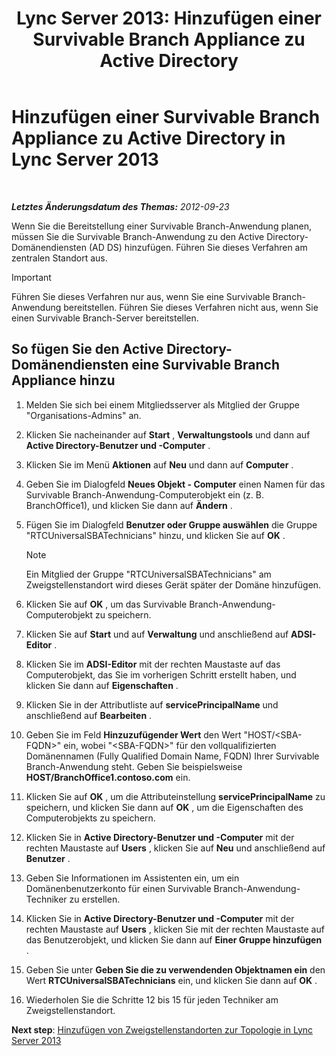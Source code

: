 ﻿---
title: 'Lync Server 2013: Hinzufügen einer Survivable Branch Appliance zu Active Directory'
TOCTitle: Hinzufügen einer Survivable Branch Appliance zu Active Directory
ms:assetid: 3e63507c-d60b-40ec-8bbe-586b1d707c3e
ms:mtpsurl: https://technet.microsoft.com/de-de/library/Gg425906(v=OCS.15)
ms:contentKeyID: 49293774
ms.date: 05/19/2016
mtps_version: v=OCS.15
ms.translationtype: HT
---

# Hinzufügen einer Survivable Branch Appliance zu Active Directory in Lync Server 2013

 

_**Letztes Änderungsdatum des Themas:** 2012-09-23_

Wenn Sie die Bereitstellung einer Survivable Branch-Anwendung planen, müssen Sie die Survivable Branch-Anwendung zu den Active Directory-Domänendiensten (AD DS) hinzufügen. Führen Sie dieses Verfahren am zentralen Standort aus.


> [!IMPORTANT]
> Führen Sie dieses Verfahren nur aus, wenn Sie eine Survivable Branch-Anwendung bereitstellen. Führen Sie dieses Verfahren nicht aus, wenn Sie einen Survivable Branch-Server bereitstellen.



## So fügen Sie den Active Directory-Domänendiensten eine Survivable Branch Appliance hinzu

1.  Melden Sie sich bei einem Mitgliedsserver als Mitglied der Gruppe "Organisations-Admins" an.

2.  Klicken Sie nacheinander auf **Start** , **Verwaltungstools** und dann auf **Active Directory-Benutzer und -Computer** .

3.  Klicken Sie im Menü **Aktionen** auf **Neu** und dann auf **Computer** .

4.  Geben Sie im Dialogfeld **Neues Objekt - Computer** einen Namen für das Survivable Branch-Anwendung-Computerobjekt ein (z. B. BranchOffice1), und klicken Sie dann auf **Ändern** .

5.  Fügen Sie im Dialogfeld **Benutzer oder Gruppe auswählen** die Gruppe "RTCUniversalSBATechnicians" hinzu, und klicken Sie auf **OK** .
    

    > [!NOTE]
    > Ein Mitglied der Gruppe "RTCUniversalSBATechnicians" am Zweigstellenstandort wird dieses Gerät später der Domäne hinzufügen.



6.  Klicken Sie auf **OK** , um das Survivable Branch-Anwendung-Computerobjekt zu speichern.

7.  Klicken Sie auf **Start** und auf **Verwaltung** und anschließend auf **ADSI-Editor** .

8.  Klicken Sie im **ADSI-Editor** mit der rechten Maustaste auf das Computerobjekt, das Sie im vorherigen Schritt erstellt haben, und klicken Sie dann auf **Eigenschaften** .

9.  Klicken Sie in der Attributliste auf **servicePrincipalName** und anschließend auf **Bearbeiten** .

10. Geben Sie im Feld **Hinzuzufügender Wert** den Wert "HOST/\<SBA-FQDN\>" ein, wobei "\<SBA-FQDN\>" für den vollqualifizierten Domänennamen (Fully Qualified Domain Name, FQDN) Ihrer Survivable Branch-Anwendung steht. Geben Sie beispielsweise **HOST/BranchOffice1.contoso.com** ein.

11. Klicken Sie auf **OK** , um die Attributeinstellung **servicePrincipalName** zu speichern, und klicken Sie dann auf **OK** , um die Eigenschaften des Computerobjekts zu speichern.

12. Klicken Sie in **Active Directory-Benutzer und -Computer** mit der rechten Maustaste auf **Users** , klicken Sie auf **Neu** und anschließend auf **Benutzer** .

13. Geben Sie Informationen im Assistenten ein, um ein Domänenbenutzerkonto für einen Survivable Branch-Anwendung-Techniker zu erstellen.

14. Klicken Sie in **Active Directory-Benutzer und -Computer** mit der rechten Maustaste auf **Users** , klicken Sie mit der rechten Maustaste auf das Benutzerobjekt, und klicken Sie dann auf **Einer Gruppe hinzufügen** .

15. Geben Sie unter **Geben Sie die zu verwendenden Objektnamen ein** den Wert **RTCUniversalSBATechnicians** ein, und klicken Sie dann auf **OK** .

16. Wiederholen Sie die Schritte 12 bis 15 für jeden Techniker am Zweigstellenstandort.

**Next step**: [Hinzufügen von Zweigstellenstandorten zur Topologie in Lync Server 2013](lync-server-2013-add-branch-sites-to-your-topology.md)

